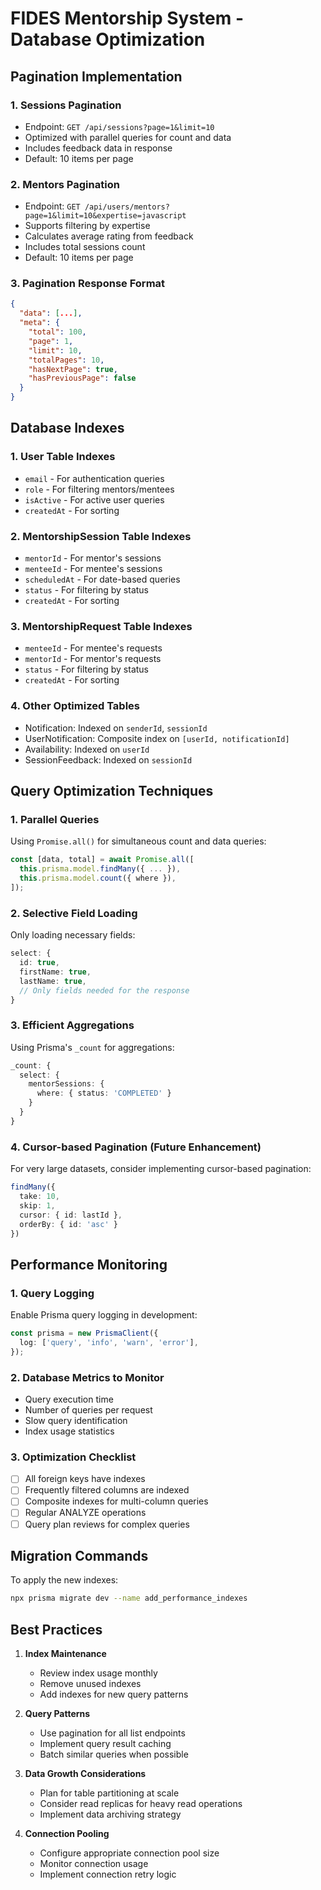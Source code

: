 # FIDES Mentorship System - Database Optimization

## Pagination Implementation

### 1. **Sessions Pagination**
- Endpoint: `GET /api/sessions?page=1&limit=10`
- Optimized with parallel queries for count and data
- Includes feedback data in response
- Default: 10 items per page

### 2. **Mentors Pagination**
- Endpoint: `GET /api/users/mentors?page=1&limit=10&expertise=javascript`
- Supports filtering by expertise
- Calculates average rating from feedback
- Includes total sessions count
- Default: 10 items per page

### 3. **Pagination Response Format**
```json
{
  "data": [...],
  "meta": {
    "total": 100,
    "page": 1,
    "limit": 10,
    "totalPages": 10,
    "hasNextPage": true,
    "hasPreviousPage": false
  }
}
```

## Database Indexes

### 1. **User Table Indexes**
- `email` - For authentication queries
- `role` - For filtering mentors/mentees
- `isActive` - For active user queries
- `createdAt` - For sorting

### 2. **MentorshipSession Table Indexes**
- `mentorId` - For mentor's sessions
- `menteeId` - For mentee's sessions
- `scheduledAt` - For date-based queries
- `status` - For filtering by status
- `createdAt` - For sorting

### 3. **MentorshipRequest Table Indexes**
- `menteeId` - For mentee's requests
- `mentorId` - For mentor's requests
- `status` - For filtering by status
- `createdAt` - For sorting

### 4. **Other Optimized Tables**
- Notification: Indexed on `senderId`, `sessionId`
- UserNotification: Composite index on `[userId, notificationId]`
- Availability: Indexed on `userId`
- SessionFeedback: Indexed on `sessionId`

## Query Optimization Techniques

### 1. **Parallel Queries**
Using `Promise.all()` for simultaneous count and data queries:
```typescript
const [data, total] = await Promise.all([
  this.prisma.model.findMany({ ... }),
  this.prisma.model.count({ where }),
]);
```

### 2. **Selective Field Loading**
Only loading necessary fields:
```typescript
select: {
  id: true,
  firstName: true,
  lastName: true,
  // Only fields needed for the response
}
```

### 3. **Efficient Aggregations**
Using Prisma's `_count` for aggregations:
```typescript
_count: {
  select: {
    mentorSessions: {
      where: { status: 'COMPLETED' }
    }
  }
}
```

### 4. **Cursor-based Pagination (Future Enhancement)**
For very large datasets, consider implementing cursor-based pagination:
```typescript
findMany({
  take: 10,
  skip: 1,
  cursor: { id: lastId },
  orderBy: { id: 'asc' }
})
```

## Performance Monitoring

### 1. **Query Logging**
Enable Prisma query logging in development:
```typescript
const prisma = new PrismaClient({
  log: ['query', 'info', 'warn', 'error'],
});
```

### 2. **Database Metrics to Monitor**
- Query execution time
- Number of queries per request
- Slow query identification
- Index usage statistics

### 3. **Optimization Checklist**
- [ ] All foreign keys have indexes
- [ ] Frequently filtered columns are indexed
- [ ] Composite indexes for multi-column queries
- [ ] Regular ANALYZE operations
- [ ] Query plan reviews for complex queries

## Migration Commands

To apply the new indexes:
```bash
npx prisma migrate dev --name add_performance_indexes
```

## Best Practices

1. **Index Maintenance**
   - Review index usage monthly
   - Remove unused indexes
   - Add indexes for new query patterns

2. **Query Patterns**
   - Use pagination for all list endpoints
   - Implement query result caching
   - Batch similar queries when possible

3. **Data Growth Considerations**
   - Plan for table partitioning at scale
   - Consider read replicas for heavy read operations
   - Implement data archiving strategy

4. **Connection Pooling**
   - Configure appropriate connection pool size
   - Monitor connection usage
   - Implement connection retry logic